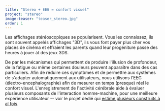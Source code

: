 ```yaml
---
title: "Stereo + EEG = confort visuel"
project: "stereo"
image-teaser: "teaser_stereo.jpg"
order: 1
---
```


Les affichages stéréoscopiques se popularisent. Vous les connaissez, ils sont souvent appelés affichages "3D", ils vous font payer plus cher vos places de cinéma et effraient les parents quand leur progéniture passe des heures à jouer àt des jeux 3DS.

De par les mécanismes qui permettent de produire l'illusion de profondeur, de la fatigue ou même certaines douleurs peuvent apparaître dans des cas particuliers. Afin de réduire ces symptômes et de permettre aux systèmes de s'adapter automatiquement aux utilisateurs, nous utilisons l'EEG (électro-encephalographie) afin de mesurer en temps (presque) réel le confort visuel. L'enregistrement de l'activité cérébrale aide à évaluer plusieurs composants de l'interaction homme-machine, pour une meilleure expérience utilisateur -- voir le projet dédié qui [estime plusieurs construits à al fois](http://phd.jfrey.info/fr/projets/eval/).
